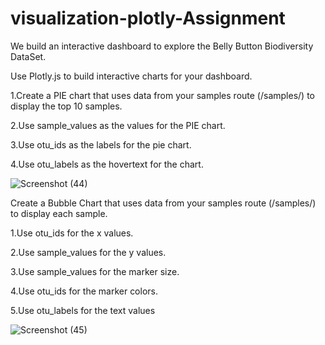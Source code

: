 # visualization-plotly-Assignment

We build an interactive dashboard to explore the Belly Button Biodiversity DataSet.


Use Plotly.js to build interactive charts for your dashboard.

 1.Create a PIE chart that uses data from your samples route (/samples/<sample>) to display the top 10 samples.

 2.Use sample_values as the values for the PIE chart.

 3.Use otu_ids as the labels for the pie chart.

 4.Use otu_labels as the hovertext for the chart.



![Screenshot (44)](https://user-images.githubusercontent.com/49598347/65823874-11645980-e224-11e9-9b97-3c2d37aec50d.png)




Create a Bubble Chart that uses data from your samples route (/samples/<sample>) to display each sample.

 1.Use otu_ids for the x values.

 2.Use sample_values for the y values.

 3.Use sample_values for the marker size.

 4.Use otu_ids for the marker colors.

 5.Use otu_labels for the text values


![Screenshot (45)](https://user-images.githubusercontent.com/49598347/65823875-11645980-e224-11e9-831d-eca21132ccc0.png)


